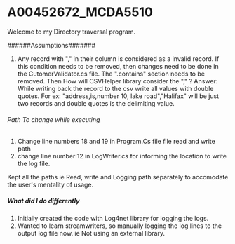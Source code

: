 # A00452672_MCDA5510
Welcome to my Directory traversal program.

######Assumptions####### 
1) Any record with "," in their column is considered as a invalid record. If this condition needs to be removed, then changes need to be done in the CutomerValidator.cs file. The ".contains" section needs to be removed. 
	Then How will CSVHelper library consider the "," ?
	Answer: While writing back the record to the csv write all values with double quotes. For ex: "address,is,number 10, lake road","Halifax" will be just two records and double quotes is the delimiting value.
	
###### Path To change while executing ######

1) Change line numbers 18 and 19 in Program.Cs file file read and write path 
2) change line number 12 in LogWriter.cs for informing the location to write the log file.

Kept all the paths ie Read, write and Logging path separately to accomodate the user's mentality of usage.

##### What did I do differently ######

1) Initially created the code with Log4net library for logging the logs.
2) Wanted to learn streamwriters, so manually logging the log lines to the output log file now. ie Not using an external library.

